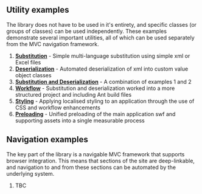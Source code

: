 ## Utility examples ##

The library does not have to be used in it's entirety, and specific classes (or groups of classes) can be used independently. These examples demonstrate several important utilities, all of which can be used separately from the MVC navigation framework.

  1. **[Substitution](ExampleSubstitution.md)** - Simple multi-language substitution using simple xml or Excel files
  1. **[Deserialization](ExampleDeserialization.md)** - Automated deserialization of xml into custom value object classes
  1. **[Substitution and Deserialization](ExampleSubstitutionAndDeserialization.md)** - A combination of examples 1 and 2
  1. **[Workflow](ExampleWorkflow.md)** - Substitution and deserialization worked into a more structured project and including Ant build files
  1. **[Styling](ExampleStyling.md)** - Applying localised styling to an application through the use of CSS and workflow enhancements
  1. **[Preloading](ExamplePreloading.md)** - Unified preloading of the main application swf and supporting assets into a single measurable process


## Navigation examples ##

The key part of the library is a navigable MVC framework that supports browser integration. This means that sections of the site are deep-linkable, and navigation to and from these sections can be automated by the underlying system.

  1. TBC